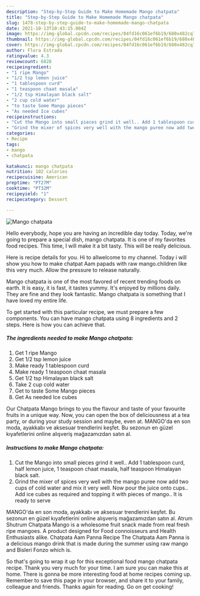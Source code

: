 ```yaml
---
description: "Step-by-Step Guide to Make Homemade Mango chatpata"
title: "Step-by-Step Guide to Make Homemade Mango chatpata"
slug: 1478-step-by-step-guide-to-make-homemade-mango-chatpata
date: 2021-10-13T10:43:15.004Z
image: https://img-global.cpcdn.com/recipes/04fd16c061ef6b19/680x482cq70/mango-chatpata-recipe-main-photo.jpg
thumbnail: https://img-global.cpcdn.com/recipes/04fd16c061ef6b19/680x482cq70/mango-chatpata-recipe-main-photo.jpg
cover: https://img-global.cpcdn.com/recipes/04fd16c061ef6b19/680x482cq70/mango-chatpata-recipe-main-photo.jpg
author: Flora Estrada
ratingvalue: 4.3
reviewcount: 6828
recipeingredient:
- "1 ripe Mango"
- "1/2 tsp lemon juice"
- "1 tablespoon curd"
- "1 teaspoon chaat masala"
- "1/2 tsp Himalayan black salt"
- "2 cup cold water"
- "to taste Some Mango pieces"
- "As needed Ice cubes"
recipeinstructions:
- "Cut the Mango into small pieces grind it well.. Add 1 tablespoon curd, half lemon juice, 1 teaspoon chaat masala, half teaspoon Himalayan black salt."
- "Grind the mixer of spices very well with the mango puree now add two cups of cold water and mix it very well. Now pour the juice onto cups.. Add ice cubes as required and topping it with pieces of mango.. It is ready to serve"
categories:
- Recipe
tags:
- mango
- chatpata

katakunci: mango chatpata 
nutrition: 102 calories
recipecuisine: American
preptime: "PT27M"
cooktime: "PT32M"
recipeyield: "1"
recipecategory: Dessert

---
```



![Mango chatpata](https://img-global.cpcdn.com/recipes/04fd16c061ef6b19/680x482cq70/mango-chatpata-recipe-main-photo.jpg)

Hello everybody, hope you are having an incredible day today. Today, we're going to prepare a special dish, mango chatpata. It is one of my favorites food recipes. This time, I will make it a bit tasty. This will be really delicious.

Here is recipe details for you. Hi to allwelcome to my channel. Today i will show you how to make chatpat Aam papads with raw mango.children like this very much. Allow the pressure to release naturally.

Mango chatpata is one of the most favored of recent trending foods on earth. It is easy, it is fast, it tastes yummy. It's enjoyed by millions daily. They are fine and they look fantastic. Mango chatpata is something that I have loved my entire life.


To get started with this particular recipe, we must prepare a few components. You can have mango chatpata using 8 ingredients and 2 steps. Here is how you can achieve that.

<!--inarticleads1-->

##### The ingredients needed to make Mango chatpata:

1. Get 1 ripe Mango
1. Get 1/2 tsp lemon juice
1. Make ready 1 tablespoon curd
1. Make ready 1 teaspoon chaat masala
1. Get 1/2 tsp Himalayan black salt
1. Take 2 cup cold water
1. Get to taste Some Mango pieces
1. Get As needed Ice cubes


Our Chatpata Mango brings to you the flavour and taste of your favourite fruits in a unique way. Now, you can open the box of deliciousness at a tea party, or during your study session and maybe, even at. MANGO&#39;da en son moda, ayakkabı ve aksesuar trendlerini keşfet. Bu sezonun en güzel kıyafetlerini online alışveriş mağazamızdan satın al. 

<!--inarticleads2-->

##### Instructions to make Mango chatpata:

1. Cut the Mango into small pieces grind it well.. Add 1 tablespoon curd, half lemon juice, 1 teaspoon chaat masala, half teaspoon Himalayan black salt.
1. Grind the mixer of spices very well with the mango puree now add two cups of cold water and mix it very well. Now pour the juice onto cups.. Add ice cubes as required and topping it with pieces of mango.. It is ready to serve


MANGO&#39;da en son moda, ayakkabı ve aksesuar trendlerini keşfet. Bu sezonun en güzel kıyafetlerini online alışveriş mağazamızdan satın al. Atrum Shutrum Chatpata Mango is a wholesome fruit snack made from real fresh ripe mangoes. A product designed for Food connoisseurs and Health Enthusiasts alike. Chatpata Aam Panna Recipe The Chatpata Aam Panna is a delicious mango drink that is made during the summer using raw mango and Bisleri Fonzo which is. 

So that's going to wrap it up for this exceptional food mango chatpata recipe. Thank you very much for your time. I am sure you can make this at home. There is gonna be more interesting food at home recipes coming up. Remember to save this page in your browser, and share it to your family, colleague and friends. Thanks again for reading. Go on get cooking!
